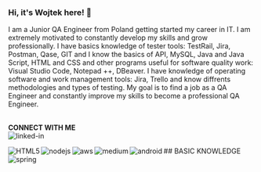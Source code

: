 ### Hi, it's Wojtek here! 👋
I am a Junior QA Engineer from Poland getting started my career in IT. I am extremely motivated to constantly develop my skills and grow professionally. 
I have basics knowledge of tester tools: TestRail, Jira, Postman, Qase, GIT and I know the basics of API, MySQL, Java and Java Script, HTML and CSS and other programs useful for software quality work: Visual Studio Code, Notepad ++, DBeaver. 
I have knowledge of operating software and work management tools: Jira, Trello and know diffrents methodologies and types of testing.
My goal is to find a job as a QA Engineer and constantly improve my skills to become a professional QA Engineer.


<br><b>CONNECT WITH ME<br></b>
[<img align="left" alt="linked-in" src="https://img.shields.io/badge/linkedin-%230077B5.svg?&style=for-the-badge&logo=linkedin&logoColor=white" />](https://www.linkedin.com/in/wojciech-kasprzyk88/)

<br>## BASIC KNOWLEDGE
<img align="left" alt="HTML5" src="https://img.shields.io/badge/HTML5-E34F26?style=flat-square&logo=HTML5&logoColor=white" /><img align="left" alt="nodejs" src="https://img.shields.io/badge/node.js%20-%2343853D.svg?&style=for-the-badge&logo=node.js&logoColor=white" /><img align="left" alt="aws" src="https://img.shields.io/badge/Amazon%20AWS-%23232F3E?logo=amazon-aws&logoColor=white&style=for-the-badge" /><img align="left" alt="medium" src="https://img.shields.io/badge/postgres-%23316192.svg?&style=for-the-badge&logo=postgresql&logoColor=white" /><img align="left" alt="android" src="https://img.shields.io/badge/Android-3DDC84?logo=android&logoColor=white&style=for-the-badge" /><img align="left" alt="spring" src="https://img.shields.io/badge/spring%20-%236DB33F.svg?&style=for-the-badge&logo=spring&logoColor=white" /><br>
<br>
<!--
**Wojtuch88/Wojtuch88** is a ✨ _special_ ✨ repository because its `README.md` (this file) appears on your GitHub profile.

Here are some ideas to get you started:

- 🔭 I’m currently working on ...
- 🌱 I’m currently learning ...
- 👯 I’m looking to collaborate on ...
- 🤔 I’m looking for help with ...
- 💬 Ask me about ...
- 📫 How to reach me: ...
- 😄 Pronouns: ...
- ⚡ Fun fact: ...
-->
